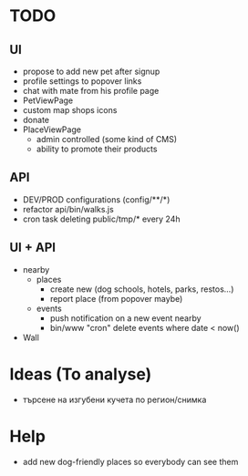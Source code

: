 TODO
==================
## UI
- propose to add new pet after signup
- profile settings to popover links
- chat with mate from his profile page
- PetViewPage
- custom map shops icons
- donate
- PlaceViewPage
    - admin controlled (some kind of CMS)
    - ability to promote their products

## API
- DEV/PROD configurations (config/**/*)
- refactor api/bin/walks.js
- cron task deleting public/tmp/* every 24h

## UI + API
- nearby
    - places
        - create new (dog schools, hotels, parks, restos...)
        - report place (from popover maybe)
    - events
        - push notification on a new event nearby
        - bin/www "cron" delete events where date < now()
- Wall

Ideas (To analyse)
==================
- търсене на изгубени кучета по регион/снимка

Help
==================
- add new dog-friendly places so everybody can see them